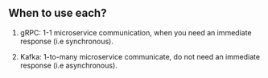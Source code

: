## When to use each?
1. gRPC: 1-1 microservice communication, when you need an immediate response (i.e synchronous).

2. Kafka: 1-to-many microservice communicate, do not need an immediate response (i.e asynchronous).

   
